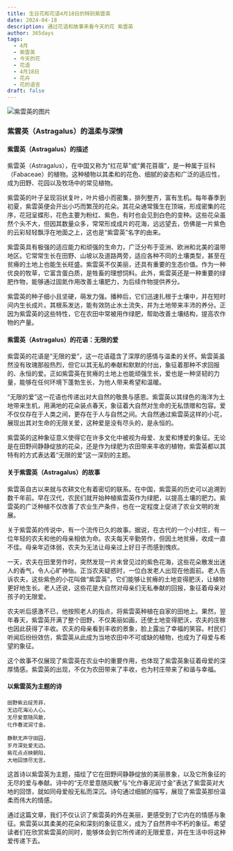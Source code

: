 ```yaml
---
title: 生日花和花语4月18日的特别紫雲英
date: 2024-04-18
description: 通过花语和故事来看今天的花 紫雲英
author: 365days
tags:
  - 4月
  - 紫雲英
  - 今天的花
  - 花语
  - 4月18日
  - 花卉
  - 花的语言
draft: false
---
```


![紫雲英的图片](https://cdn.pixabay.com/photo/2020/05/31/17/13/astragalus-5243367_1280.jpg#center#center#center)


### 紫雲英（Astragalus）的温柔与深情

#### 紫雲英（Astragalus）的描述

紫雲英（Astragalus），在中国又称为“红花草”或“黄花苜蓿”，是一种属于豆科（Fabaceae）的植物。这种植物以其柔和的花色、细腻的姿态和广泛的适应性，成为田野、花园以及牧场中的常见植物。

紫雲英的叶子呈现羽状复叶，叶片细小而密集，排列整齐，富有生机。每年春季到初夏，紫雲英便会开出小巧而繁茂的花朵。其花朵通常簇生在顶端，形成密集的花序，花冠呈蝶形，花色主要为粉红、紫色，有时也会见到白色的变种。这些花朵虽然个头不大，但因其数量众多，常常形成成片的花海，远远望去，仿佛是一片紫色的云彩轻轻飘浮在地面之上，这也是“紫雲英”名字的由来。

紫雲英具有极强的适应能力和顽强的生命力，广泛分布于亚洲、欧洲和北美的温带地区。它常常生长在田野、山坡以及道路两旁，适应各种不同的土壤类型，甚至在贫瘠的土地上也能生长旺盛。紫雲英不仅美丽，还具有重要的生态价值。作为一种优良的牧草，它富含蛋白质，是牲畜的理想饲料。此外，紫雲英还是一种重要的绿肥作物，能够通过固氮作用改善土壤肥力，为后续作物提供养分。

紫雲英的种子细小且坚硬，萌发力强。播种后，它们迅速扎根于土壤中，并在短时间内生长成片。其根系发达，能有效防止水土流失，并为土地带来丰沛的养分。正因为紫雲英的这些特性，它在农田中常被用作绿肥，帮助改善土壤结构，提高农作物的产量。

#### 紫雲英（Astragalus）的花语：无限的爱

紫雲英的花语是“无限的爱”，这一花语蕴含了深厚的感情与温柔的关怀。紫雲英虽然没有玫瑰那般热烈，但它以其无私的奉献和默默的付出，象征着那种不求回报的、永恒的爱。正如紫雲英在贫瘠的土地上也能顽强生长，爱也是一种坚韧的力量，能够在任何环境下蓬勃生长，为他人带来希望和温暖。

“无限的爱”这一花语也传递出对大自然的敬畏与感恩。紫雲英以其绿色的海洋为土地带来生机，用满地的花朵装点春天，象征着大自然对生命的无私馈赠和包容。爱不仅仅存在于人类之间，更存在于人与自然之间。大自然通过紫雲英这样的小花，展现出其对生命的无限关爱，这种爱是没有尽头的，是永恒的。

紫雲英的这种象征意义使得它在许多文化中被视为母爱、友爱和博爱的象征。无论是在田野间静静绽放的花朵，还是作为绿肥为农田带来丰收的植物，紫雲英都以其特有的方式表达着“无限的爱”这一深刻的主题。

#### 关于紫雲英（Astragalus）的故事

紫雲英自古以来就与农耕文化有着密切的联系。在中国，紫雲英的历史可以追溯到数千年前。早在汉代，农民们就开始种植紫雲英作为绿肥，以提高土壤的肥力。紫雲英的广泛种植不仅改善了农业生产条件，也在一定程度上促进了农业文明的发展。

关于紫雲英的传说中，有一个流传已久的故事。据说，在古代的一个小村庄，有一位年轻的农夫和他的母亲相依为命。农夫每天辛勤劳作，但因土地贫瘠，收成一直不佳。母亲年迈体弱，农夫为无法让母亲过上好日子而感到愧疚。

一天，农夫在田里劳作时，突然发现一片未曾见过的紫色花海，这些花朵散发出迷人的香气，令人心旷神怡。正当农夫疑惑时，一位白发老人出现在他面前。老人告诉农夫，这些紫色的小花叫做“紫雲英”，它们能够让贫瘠的土地变得肥沃，让植物更好地生长。老人还说，这些花是大自然对母亲们无私奉献的回报，象征着母亲对孩子的无限爱。

农夫听后感激不已，他按照老人的指点，将紫雲英种植在自家的田地上。果然，翌年春天，紫雲英开满了整个田野，不仅美丽如画，还使土地变得肥沃，农夫的庄稼也因此获得了丰收。农夫的母亲看到丰收的景象，脸上露出了幸福的笑容。村民们听闻后纷纷效仿，紫雲英从此成为当地农田中不可或缺的植物，也成为了母爱与希望的象征。

这个故事不仅展现了紫雲英在农业中的重要作用，也体现了紫雲英象征着母爱的深厚情感。紫雲英的出现，不仅为农田带来了丰收，也为村庄带来了和谐与幸福。

#### 以紫雲英为主题的诗

	田野紫云绽芳菲，  
	无边花海沁人心。  
	无尽爱意随风散，  
	化作春泥润寸金。
	
	静默无声守田园，  
	岁月深处爱无边。  
	紫花点点映朝阳，  
	大地回馈尽无言。

这首诗以紫雲英为主题，描绘了它在田野间静静绽放的美丽景象，以及它所象征的无尽的爱与奉献。诗中的“无尽爱意随风散”与“化作春泥润寸金”表达了紫雲英对大地的回馈，就如同母爱般无私而深沉。诗句通过细腻的描写，展现了紫雲英那份温柔而伟大的情感。

通过这篇文章，我们不仅认识了紫雲英的外在美丽，更感受到了它内在的情感与象征。紫雲英以其柔美的花朵和深刻的象征意义，成为了自然界中不朽的象征。希望读者们在欣赏紫雲英的同时，能够体会到它所传递的无限爱意，并在生活中将这种爱传递下去。